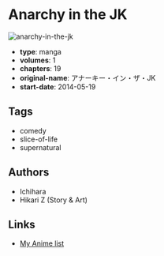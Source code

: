 # Anarchy in the JK

![anarchy-in-the-jk](https://cdn.myanimelist.net/images/manga/3/157122.jpg)

-   **type**: manga
-   **volumes**: 1
-   **chapters**: 19
-   **original-name**: アナーキー・イン・ザ・JK
-   **start-date**: 2014-05-19

## Tags

-   comedy
-   slice-of-life
-   supernatural

## Authors

-   Ichihara
-   Hikari Z (Story & Art)

## Links

-   [My Anime list](https://myanimelist.net/manga/89605/Anarchy_in_the_JK)
